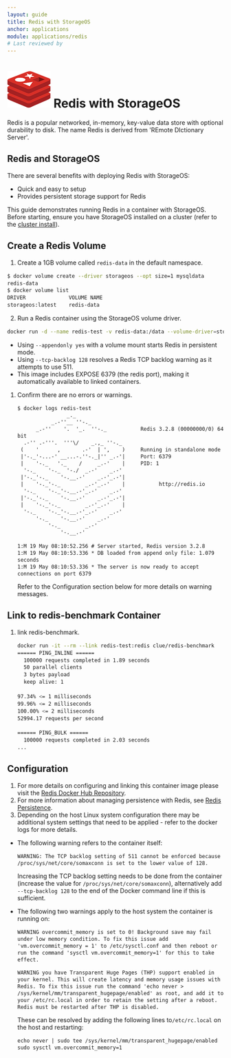 ```yaml
---
layout: guide
title: Redis with StorageOS
anchor: applications
module: applications/redis
# Last reviewed by 
---
```



# ![image](/images/docs/explore/redislogo.png) Redis with StorageOS

Redis is a popular networked, in-memory, key-value data store with optional durability to disk. The name Redis is derived from 'REmote DIctionary Server'.

## Redis and StorageOS

There are several benefits with deploying Redis with StorageOS:

* Quick and easy to setup
* Provides persistent storage support for Redis

This guide demonstrates running Redis in a container with StorageOS. Before
starting, ensure you have StorageOS installed on a cluster (refer to the
[cluster install](../install/clusterinstall.html)).

## Create a Redis Volume

1. Create a 1GB volume called `redis-data` in the default namespace.
```bash
$ docker volume create --driver storageos --opt size=1 mysqldata
redis-data
$ docker volume list
DRIVER              VOLUME NAME
storageos:latest    redis-data
```

2. Run a Redis container using the StorageOS volume driver.
```bash
docker run -d --name redis-test -v redis-data:/data --volume-driver=storageos redis redis-server --appendonly yes --tcp-backlog 128
```

   * Using `--appendonly yes` with a volume mount starts Redis in persistent mode.
   * Using  `--tcp-backlog 128` resolves a Redis TCP backlog warning as it attempts to use 511.
   * This image includes EXPOSE 6379 (the redis port), making it automatically available to linked containers.


1. Confirm there are no errors or warnings.

   ```
   $ docker logs redis-test
                   _._                                                  
              _.-''__ ''-._                                             
         _.-''    '.  '_.  ''-._           Redis 3.2.8 (00000000/0) 64 bit
     .-'' .-'''.  '''\/    _.,_ ''-._                                   
    (    '      ,       .-'  | ',    )     Running in standalone mode
    |'-._'-...-' __...-.''-._|'' _.-'|     Port: 6379
    |    '-._   '._    /     _.-'    |     PID: 1
     '-._    '-._  '-./  _.-'    _.-'                                   
    |'-._'-._    '-.__.-'    _.-'_.-'|                                  
    |    '-._'-._        _.-'_.-'    |           http://redis.io        
     '-._    '-._'-.__.-'_.-'    _.-'                                   
    |'-._'-._    '-.__.-'    _.-'_.-'|                                  
    |    '-._'-._        _.-'_.-'    |                                  
     '-._    '-._'-.__.-'_.-'    _.-'                                   
         '-._    '-.__.-'    _.-'                                       
             '-._        _.-'                                           
                 '-.__.-'                                               

   1:M 19 May 08:10:52.256 # Server started, Redis version 3.2.8
   1:M 19 May 08:10:53.336 * DB loaded from append only file: 1.079 seconds
   1:M 19 May 08:10:53.336 * The server is now ready to accept connections on port 6379
   ```

   Refer to the Configuration section below for more details on warning messages.

## Link to redis-benchmark Container

1. link redis-benchmark.

   ```bash
   docker run -it --rm --link redis-test:redis clue/redis-benchmark
   ====== PING_INLINE ======
     100000 requests completed in 1.89 seconds
     50 parallel clients
     3 bytes payload
     keep alive: 1
   
   97.34% <= 1 milliseconds
   99.96% <= 2 milliseconds
   100.00% <= 2 milliseconds
   52994.17 requests per second
   
   ====== PING_BULK ======
     100000 requests completed in 2.03 seconds
   ...
   ```

## Configuration

1. For more details on configuring and linking this container image please visit the  [Redis Docker Hub Repository](https://hub.docker.com/_/redis/ "Redis Repository").
2. For more information about managing persistence with Redis, see [Redis Persistence](https://redis.io/topics/persistence/ "Redis Persistence").
3. Depending on the host Linux system configuration there may be additional system settings that need to be applied - refer to the docker logs for more details.

* The following warning refers to the container itself:

   ```
   WARNING: The TCP backlog setting of 511 cannot be enforced because /proc/sys/net/core/somaxconn is set to the lower value of 128.
   ```

   Increasing the TCP backlog setting needs to be done from the container (increase the value for `/proc/sys/net/core/somaxconn`), alternatively add `--tcp-backlog 128` to the end of the Docker command line if this is sufficient.

* The following two warnings apply to the host system the container is running on:

   ```
   WARNING overcommit_memory is set to 0! Background save may fail under low memory condition. To fix this issue add 'vm.overcommit_memory = 1' to /etc/sysctl.conf and then reboot or run the command 'sysctl vm.overcommit_memory=1' for this to take effect.
   ```
   ```
   WARNING you have Transparent Huge Pages (THP) support enabled in your kernel. This will create latency and memory usage issues with Redis. To fix this issue run the command 'echo never > /sys/kernel/mm/transparent_hugepage/enabled' as root, and add it to your /etc/rc.local in order to retain the setting after a reboot. Redis must be restarted after THP is disabled.
   ```

   These can be resolved by adding the following lines to`/etc/rc.local` on the host and restarting:
   ```
   echo never | sudo tee /sys/kernel/mm/transparent_hugepage/enabled
   sudo sysctl vm.overcommit_memory=1
   ```


